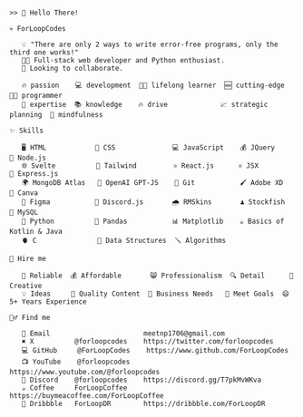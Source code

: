 ```

>> 👋 Hello There!

💀 ForLoopCodes

   💡 "There are only 2 ways to write error-free programs, only the third one works!"
   🧑‍💻 Full-stack web developer and Python enthusiast.
   👯 Looking to collaborate.

   🔥 passion    💻 development  🧑‍🎓 lifelong learner  🆕 cutting-edge        👨‍💻 programmer 
   🤹 expertise  📚 knowledge    🔥 drive             📈 strategic planning  🧠 mindfulness

✨ Skills

   🖥️ HTML            🎨 CSS              💻 JavaScript    💰 JQuery        🔵 Node.js      
   🌐 Svelte          🌊 Tailwind         ⚛️ React.js      ⚛️ JSX           🚀 Express.js   
   🌍 MongoDB Atlas   🤖 OpenAI GPT-JS    🌳 Git           🖌️ Adobe XD      🎨 Canva        
   📐 Figma           🤖 Discord.js       🌧️ RMSkins       ♟️ Stockfish     💾 MySQL        
   🐍 Python          🐼 Pandas           📊 Matplotlib    ☕ Basics of Kotlin & Java
   🫀 C               📅 Data Structures  🪛 Algorithms     

🎊 Hire me

   🤗 Reliable  💰 Affordable       😸 Professionalism  🔍 Detail      🎨 Creative
   💡 Ideas     📝 Quality Content  🙌 Business Needs   🎯 Meet Goals  😄 5+ Years Experience 

🙋‍♂️ Find me

   📧 Email                       meetnp1706@gmail.com
   ✖️ X          @forloopcodes    https://twitter.com/forloopcodes
   💻 GitHub     @ForLoopCodes    https://www.github.com/ForLoopCodes
   📺 YouTube    @forloopcodes    https://www.youtube.com/@forloopcodes
   🤖 Discord    @forloopcodes    https://discord.gg/T7pkMvWKva
   ☕ Coffee     ForLoopCoffee    https://buymeacoffee.com/ForLoopCoffee
   💼 Dribbble   ForLoopDR        https://dribbble.com/ForLoopDR
               
```
<!-- <a href="http://www.github.com/ForLoopCodes"><img src="https://github-readme-stats.vercel.app/api?username=ForLoopCodes&show_icons=true&hide=&count_private=true&title_color=FAFAD2&text_color=ffffff&icon_color=DAA520&bg_color=000000&hide_border=true&show_icons=true" alt="ForLoop's GitHub stats" width="32%" /></a><a href="http://www.github.com/ForLoopCodes"><img width="25%" src="https://github-readme-stats.vercel.app/api/top-langs?username=ForLoopCodes&show_icons=true&theme=dark&locale=en&layout=compact" alt="ForLoopCodes" /></a><a href="http://www.github.com/ForLoopCodes"><img width="35%" src="https://github-readme-streak-stats.herokuapp.com/?user=ForLoopCodes&stroke=ffffff&background=000000&ring=DAA520&fire=FAFAD2&currStreakNum=ffffff&currStreakLabel=DAA520&sideNums=ffffff&sideLabels=ffffff&dates=ffffff&hide_border=true" /></a>-->
